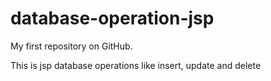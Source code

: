 database-operation-jsp
======================

My first repository on GitHub.

This is jsp database operations like insert, update and delete
